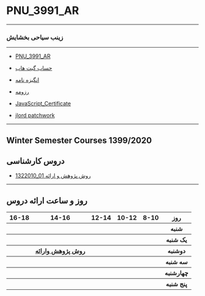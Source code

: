 # PNU_3991_AR
---------
### زینب سیاحی بخشایش 
 
---
- [PNU_3991_AR](https://github.com/zeynabsayahi/PNU_3991_AR)

- [حساب گیت هاب](https://github.com/zeynabsayahi)

- [انگیزه نامه](https://zeynabsayahi.github.io/SOP/)

- [رزومه](https://zeynabsayahi.github.io/)

- [JavaScript_Certificate](https://raw.githubusercontent.com/zeynabsayahi/PNU_3991_AR/main/cert-1024-20278396(1).jpg)

- [jlord patchwork](https://raw.githubusercontent.com/zeynabsayahi/PNU_3991_AR/main/Untitled.jpg)

------------------
## Winter Semester Courses 1399/2020

## دروس کارشناسی

- [1322010_01  روش پژوهش و ارائه](https://github.com/AliRazavi-edu/PNU_3991/tree/master/_BSc/ResearchAndPresentationMethods)

----------------
## روز و ساعت ارائه دروس

<table style="width:100%">
  <tr>
    <th >16-18</th>
    <th >14-16</th>
    <th >12-14</th>
    <th>10-12</th>
    <th>8-10</th>
    <th>روز</th>
  </tr>
  <tr>
    <th ></th>
    <th ></th>
    <th ></th>
    <th></th>
    <th></th>
    <th>شنبه</th>
  </tr>
   <tr>
    <th ></th>
    <th ></th>
    <th></th>
    <th></th>
    <th ></th>
    <th>یک شنبه</th>
  </tr>
   <tr>
    <th ></th>
    <th ><a  href=https://github.com/AliRazavi-edu/PNU_3991/tree/master/_BSc/ResearchAndPresentationMethods
">روش پژوهش وارائه</a></th>
    <th ></th>
    <th></th>
    <th ></th>   
    <th>دوشنبه</th>
  </tr>
   <tr>
    <th ></th>
    <th ></th>
    <th></th>
    <th></th>
    <th ></th>
    <th>سه شنبه</th>
  </tr>
   <tr>
    <th ></th>
    <th ></th>
    <th></th>
    <th></th>
     <th ></th>
    <th>چهارشنبه</th>
  </tr>
   <tr>
    <th ></th>
     <th ></th>
     <th ></th>
     <th></th>
    <th></th>
    <th>پنج شنبه</th>
  </tr>
</table>
